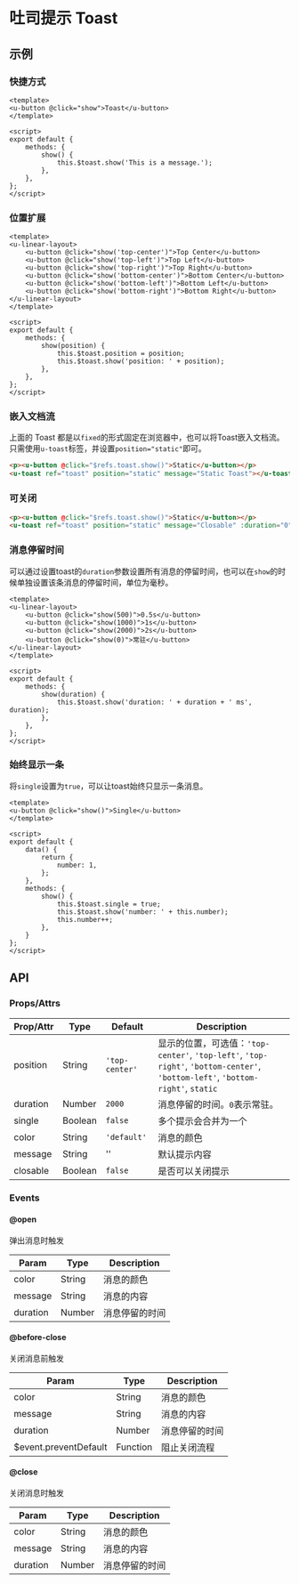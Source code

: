 # 吐司提示 Toast

## 示例
### 快捷方式

``` vue
<template>
<u-button @click="show">Toast</u-button>
</template>

<script>
export default {
    methods: {
        show() {
            this.$toast.show('This is a message.');
        },
    },
};
</script>
```

### 位置扩展

``` vue
<template>
<u-linear-layout>
    <u-button @click="show('top-center')">Top Center</u-button>
    <u-button @click="show('top-left')">Top Left</u-button>
    <u-button @click="show('top-right')">Top Right</u-button>
    <u-button @click="show('bottom-center')">Bottom Center</u-button>
    <u-button @click="show('bottom-left')">Bottom Left</u-button>
    <u-button @click="show('bottom-right')">Bottom Right</u-button>
</u-linear-layout>
</template>

<script>
export default {
    methods: {
        show(position) {
            this.$toast.position = position;
            this.$toast.show('position: ' + position);
        },
    },
};
</script>
```

### 嵌入文档流

上面的 Toast 都是以`fixed`的形式固定在浏览器中，也可以将Toast嵌入文档流。只需使用`u-toast`标签，并设置`position="static"`即可。

``` html
<p><u-button @click="$refs.toast.show()">Static</u-button></p>
<u-toast ref="toast" position="static" message="Static Toast"></u-toast>
```

### 可关闭

``` html
<p><u-button @click="$refs.toast.show()">Static</u-button></p>
<u-toast ref="toast" position="static" message="Closable" :duration="0" closable></u-toast>
```

### 消息停留时间

可以通过设置toast的`duration`参数设置所有消息的停留时间，也可以在`show`的时候单独设置该条消息的停留时间，单位为毫秒。

``` vue
<template>
<u-linear-layout>
    <u-button @click="show(500)">0.5s</u-button>
    <u-button @click="show(1000)">1s</u-button>
    <u-button @click="show(2000)">2s</u-button>
    <u-button @click="show(0)">常驻</u-button>
</u-linear-layout>
</template>

<script>
export default {
    methods: {
        show(duration) {
            this.$toast.show('duration: ' + duration + ' ms', duration);
        },
    },
};
</script>
```

### 始终显示一条

将`single`设置为`true`，可以让toast始终只显示一条消息。

``` vue
<template>
<u-button @click="show()">Single</u-button>
</template>

<script>
export default {
    data() {
        return {
            number: 1,
        };
    },
    methods: {
        show() {
            this.$toast.single = true;
            this.$toast.show('number: ' + this.number);
            this.number++;
        },
    }
};
</script>
```

## API
### Props/Attrs

| Prop/Attr | Type | Default | Description |
| --------- | ---- | ------- | ----------- |
| position | String | `'top-center'` | 显示的位置，可选值：`'top-center'`, `'top-left'`, `'top-right'`, `'bottom-center'`, `'bottom-left'`, `'bottom-right'`, `static` |
| duration | Number | `2000` | 消息停留的时间。`0`表示常驻。 |
| single | Boolean | `false` | 多个提示会合并为一个 |
| color | String | `'default'` | 消息的颜色 |
| message | String | '' | 默认提示内容 |
| closable | Boolean | `false` | 是否可以关闭提示 |

### Events

#### @open

弹出消息时触发

| Param | Type | Description |
| ----- | ---- | ----------- |
| color | String | 消息的颜色 |
| message | String | 消息的内容 |
| duration | Number | 消息停留的时间 |

#### @before-close

关闭消息前触发

| Param | Type | Description |
| ----- | ---- | ----------- |
| color | String | 消息的颜色 |
| message | String | 消息的内容 |
| duration | Number | 消息停留的时间 |
| $event.preventDefault | Function | 阻止关闭流程 |

#### @close
关闭消息时触发

| Param | Type | Description |
| ----- | ---- | ----------- |
| color | String | 消息的颜色 |
| message | String | 消息的内容 |
| duration | Number | 消息停留的时间 |

